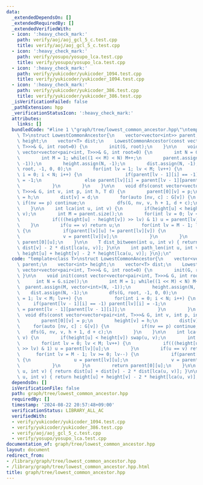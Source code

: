 ```yaml
---
data:
  _extendedDependsOn: []
  _extendedRequiredBy: []
  _extendedVerifiedWith:
  - icon: ':heavy_check_mark:'
    path: verify/aoj/aoj_gcl_5_c.test.cpp
    title: verify/aoj/aoj_gcl_5_c.test.cpp
  - icon: ':heavy_check_mark:'
    path: verify/yosupo/yosupo_lca.test.cpp
    title: verify/yosupo/yosupo_lca.test.cpp
  - icon: ':heavy_check_mark:'
    path: verify/yukicoder/yukicoder_1094.test.cpp
    title: verify/yukicoder/yukicoder_1094.test.cpp
  - icon: ':heavy_check_mark:'
    path: verify/yukicoder/yukicoder_386.test.cpp
    title: verify/yukicoder/yukicoder_386.test.cpp
  _isVerificationFailed: false
  _pathExtension: hpp
  _verificationStatusIcon: ':heavy_check_mark:'
  attributes:
    links: []
  bundledCode: "#line 1 \"graph/tree/lowest_common_ancestor.hpp\"\ntemplate<class\
    \ T>\nstruct LowestCommonAncestor{\n    vector<vector<int>> parent;\n    vector<int>\
    \ height;\n    vector<T> dist;\n    LowestCommonAncestor(const vector<vector<pair<int,\
    \ T>>>& G, int root=0) {\n        init(G, root);\n    }\n\n    void init(const\
    \ vector<vector<pair<int, T>>>& G, int root=0) {\n        int N = G.size();\n\
    \        int M = 1; while((1 << M) < N) M++;\n        parent.assign(M, vector<int>(N,\
    \ -1));\n        height.assign(N, -1);\n        dist.assign(N, -1);\n        dfs(G,\
    \ root, -1, 0, 0);\n        for(int lv = 1; lv < M; lv++) {\n            for(int\
    \ i = 0; i < N; i++) {\n                if(parent[lv - 1][i] == -1) parent[lv][i]\
    \ = -1;\n                else parent[lv][i] = parent[lv - 1][parent[lv - 1][i]];\n\
    \            }\n        }\n    }\n\n    void dfs(const vector<vector<pair<int,\
    \ T>>>& G, int v, int p, int h, T d) {\n        parent[0][v] = p;\n        height[v]\
    \ = h;\n        dist[v] = d;\n        for(auto [nv, c] : G[v]) {\n           \
    \ if(nv == p) continue;\n            dfs(G, nv, v, h + 1, d + c);\n        }\n\
    \    }\n\n    int lca(int u, int v) {\n        if(height[u] < height[v]) swap(u,\
    \ v);\n        int M = parent.size();\n        for(int lv = 0; lv < M; lv++) {\n\
    \            if(((height[u] - height[v]) >> lv) & 1) u = parent[lv][u];\n    \
    \    }\n        if(u == v) return u;\n        for(int lv = M - 1; lv >= 0; lv--)\
    \ {\n            if(parent[lv][u] != parent[lv][v]) {\n                u = parent[lv][u];\n\
    \                v = parent[lv][v];\n            }\n        }\n        return\
    \ parent[0][u];\n    }\n\n    T dist_bitween(int u, int v) { return dist[u] +\
    \ dist[v] - 2 * dist[lca(u, v)]; }\n\n    int path_len(int u, int v) { return\
    \ height[u] + height[v] - 2 * height[lca(u, v)]; }\n};\n"
  code: "template<class T>\nstruct LowestCommonAncestor{\n    vector<vector<int>>\
    \ parent;\n    vector<int> height;\n    vector<T> dist;\n    LowestCommonAncestor(const\
    \ vector<vector<pair<int, T>>>& G, int root=0) {\n        init(G, root);\n   \
    \ }\n\n    void init(const vector<vector<pair<int, T>>>& G, int root=0) {\n  \
    \      int N = G.size();\n        int M = 1; while((1 << M) < N) M++;\n      \
    \  parent.assign(M, vector<int>(N, -1));\n        height.assign(N, -1);\n    \
    \    dist.assign(N, -1);\n        dfs(G, root, -1, 0, 0);\n        for(int lv\
    \ = 1; lv < M; lv++) {\n            for(int i = 0; i < N; i++) {\n           \
    \     if(parent[lv - 1][i] == -1) parent[lv][i] = -1;\n                else parent[lv][i]\
    \ = parent[lv - 1][parent[lv - 1][i]];\n            }\n        }\n    }\n\n  \
    \  void dfs(const vector<vector<pair<int, T>>>& G, int v, int p, int h, T d) {\n\
    \        parent[0][v] = p;\n        height[v] = h;\n        dist[v] = d;\n   \
    \     for(auto [nv, c] : G[v]) {\n            if(nv == p) continue;\n        \
    \    dfs(G, nv, v, h + 1, d + c);\n        }\n    }\n\n    int lca(int u, int\
    \ v) {\n        if(height[u] < height[v]) swap(u, v);\n        int M = parent.size();\n\
    \        for(int lv = 0; lv < M; lv++) {\n            if(((height[u] - height[v])\
    \ >> lv) & 1) u = parent[lv][u];\n        }\n        if(u == v) return u;\n  \
    \      for(int lv = M - 1; lv >= 0; lv--) {\n            if(parent[lv][u] != parent[lv][v])\
    \ {\n                u = parent[lv][u];\n                v = parent[lv][v];\n\
    \            }\n        }\n        return parent[0][u];\n    }\n\n    T dist_bitween(int\
    \ u, int v) { return dist[u] + dist[v] - 2 * dist[lca(u, v)]; }\n\n    int path_len(int\
    \ u, int v) { return height[u] + height[v] - 2 * height[lca(u, v)]; }\n};\n"
  dependsOn: []
  isVerificationFile: false
  path: graph/tree/lowest_common_ancestor.hpp
  requiredBy: []
  timestamp: '2024-08-22 20:57:48+09:00'
  verificationStatus: LIBRARY_ALL_AC
  verifiedWith:
  - verify/yukicoder/yukicoder_1094.test.cpp
  - verify/yukicoder/yukicoder_386.test.cpp
  - verify/aoj/aoj_gcl_5_c.test.cpp
  - verify/yosupo/yosupo_lca.test.cpp
documentation_of: graph/tree/lowest_common_ancestor.hpp
layout: document
redirect_from:
- /library/graph/tree/lowest_common_ancestor.hpp
- /library/graph/tree/lowest_common_ancestor.hpp.html
title: graph/tree/lowest_common_ancestor.hpp
---
```

